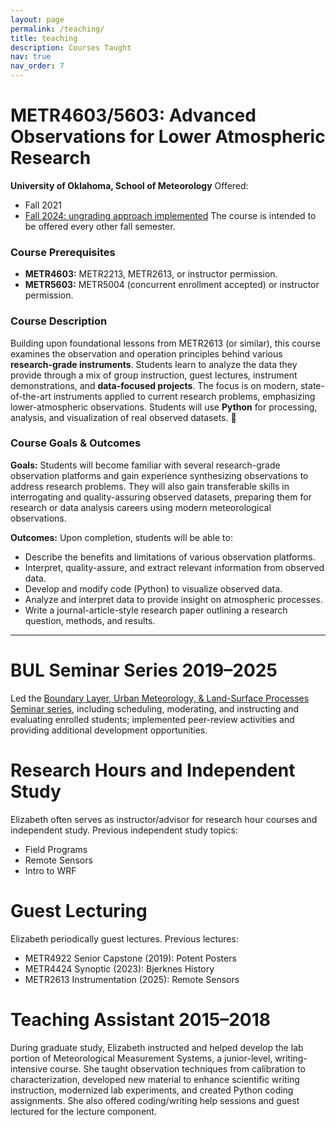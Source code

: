 ```yaml
---
layout: page
permalink: /teaching/
title: teaching
description: Courses Taught
nav: true
nav_order: 7
---
```


# METR4603/5603: Advanced Observations for Lower Atmospheric Research
**University of Oklahoma, School of Meteorology**
Offered: 
 - Fall 2021
 - [Fall 2024: ungrading approach implemented](teaching/metr5603)
The course is intended to be offered every other fall semester. 

### Course Prerequisites

* **METR4603:** METR2213, METR2613, or instructor permission.
* **METR5603:** METR5004 (concurrent enrollment accepted) or instructor permission.

### Course Description
Building upon foundational lessons from METR2613 (or similar), this course examines the observation and operation principles behind various **research-grade instruments**. Students learn to analyze the data they provide through a mix of group instruction, guest lectures, instrument demonstrations, and **data-focused projects**. The focus is on modern, state-of-the-art instruments applied to current research problems, emphasizing lower-atmospheric observations. Students will use **Python** for processing, analysis, and visualization of real observed datasets. 🐍

### Course Goals & Outcomes
**Goals:**
Students will become familiar with several research-grade observation platforms and gain experience synthesizing observations to address research problems. They will also gain transferable skills in interrogating and quality-assuring observed datasets, preparing them for research or data analysis careers using modern meteorological observations.

**Outcomes:**
Upon completion, students will be able to:
- Describe the benefits and limitations of various observation platforms.
- Interpret, quality-assure, and extract relevant information from observed data.
- Develop and modify code (Python) to visualize observed data.
- Analyze and interpret data to provide insight on atmospheric processes.
- Write a journal-article-style research paper outlining a research question, methods, and results. 

---
# BUL Seminar Series 2019–2025
Led the [Boundary Layer, Urban Meteorology, & Land-Surface Processes Seminar series](https://bliss.science/seminar/), including scheduling, moderating, and instructing and evaluating enrolled students; implemented peer-review activities and providing additional development opportunities.

# Research Hours and Independent Study 
Elizabeth often serves as instructor/advisor for research hour courses and independent study. Previous independent study topics:
 - Field Programs
 - Remote Sensors
 - Intro to WRF

# Guest Lecturing
Elizabeth periodically guest lectures. Previous lectures:
 - METR4922 Senior Capstone (2019): Potent Posters 
 - METR4424 Synoptic (2023): Bjerknes History
 - METR2613 Instrumentation (2025): Remote Sensors

# Teaching Assistant 2015–2018
During graduate study, Elizabeth instructed and helped develop the lab portion of Meteorological Measurement Systems, a junior-level, writing-intensive course. She taught observation techniques from calibration to characterization, developed new material to enhance scientific writing instruction, modernized lab experiments, and created Python coding assignments. She also offered coding/writing help sessions and guest lectured for the lecture component.
